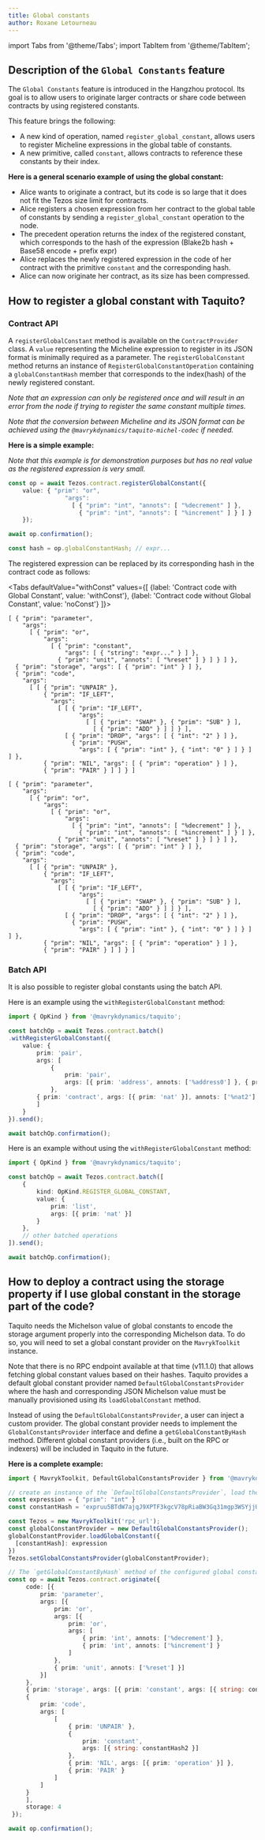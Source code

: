 ```yaml
---
title: Global constants
author: Roxane Letourneau
---
```


import Tabs from '@theme/Tabs';
import TabItem from '@theme/TabItem';

## Description of the `Global Constants` feature

The `Global Constants` feature is introduced in the Hangzhou protocol. Its goal is to allow users to originate larger contracts or share code between contracts by using registered constants. 

This feature brings the following: 
- A new kind of operation, named `register_global_constant`, allows users to register Micheline expressions in the global table of constants. 
- A new primitive, called `constant`, allows contracts to reference these constants by their index.

**Here is a general scenario example of using the global constant:**

- Alice wants to originate a contract, but its code is so large that it does not fit the Tezos size limit for contracts.
- Alice registers a chosen expression from her contract to the global table of constants by sending a `register_global_constant` operation to the node.
- The precedent operation returns the index of the registered constant, which corresponds to the hash of the expression (Blake2b hash + Base58 encode + prefix expr)
- Alice replaces the newly registered expression in the code of her contract with the primitive `constant` and the corresponding hash.
- Alice can now originate her contract, as its size has been compressed.

## How to register a global constant with Taquito?

### Contract API

A `registerGlobalConstant` method is available on the `ContractProvider` class. A `value` representing the Micheline expression to register in its JSON format is minimally required as a parameter. The `registerGlobalConstant` method returns an instance of `RegisterGlobalConstantOperation` containing a `globalConstantHash` member that corresponds to the index(hash) of the newly registered constant.

*Note that an expression can only be registered once and will result in an error from the node if trying to register the same constant multiple times.*

*Note that the conversion between Micheline and its JSON format can be achieved using the `@mavrykdynamics/taquito-michel-codec` if needed.*

**Here is a simple example:**

*Note that this example is for demonstration purposes but has no real value as the registered expression is very small.*

```ts
const op = await Tezos.contract.registerGlobalConstant({
    value: { "prim": "or",
                "args":
                  [ { "prim": "int", "annots": [ "%decrement" ] },
                    { "prim": "int", "annots": [ "%increment" ] } ] }
    });

await op.confirmation();

const hash = op.globalConstantHash; // expr...
```

The registered expression can be replaced by its corresponding hash in the contract code as follows:

<Tabs
defaultValue="withConst"
values={[
{label: 'Contract code with Global Constant', value: 'withConst'},
{label: 'Contract code without Global Constant', value: 'noConst'}
]}>
<TabItem value="withConst">

```
[ { "prim": "parameter",
    "args":
      [ { "prim": "or",
          "args":
            [ { "prim": "constant",
                "args": [ { "string": "expr..." } ] },
              { "prim": "unit", "annots": [ "%reset" ] } ] } ] },
  { "prim": "storage", "args": [ { "prim": "int" } ] },
  { "prim": "code",
    "args":
      [ [ { "prim": "UNPAIR" },
          { "prim": "IF_LEFT",
            "args":
              [ [ { "prim": "IF_LEFT",
                    "args":
                      [ [ { "prim": "SWAP" }, { "prim": "SUB" } ],
                        [ { "prim": "ADD" } ] ] } ],
                [ { "prim": "DROP", "args": [ { "int": "2" } ] },
                  { "prim": "PUSH",
                    "args": [ { "prim": "int" }, { "int": "0" } ] } ] ] },
          { "prim": "NIL", "args": [ { "prim": "operation" } ] },
          { "prim": "PAIR" } ] ] } ]
```

</TabItem>
<TabItem value="noConst">

```
[ { "prim": "parameter",
    "args":
      [ { "prim": "or",
          "args":
            [ { "prim": "or",
                "args":
                  [ { "prim": "int", "annots": [ "%decrement" ] },
                    { "prim": "int", "annots": [ "%increment" ] } ] },
              { "prim": "unit", "annots": [ "%reset" ] } ] } ] },
  { "prim": "storage", "args": [ { "prim": "int" } ] },
  { "prim": "code",
    "args":
      [ [ { "prim": "UNPAIR" },
          { "prim": "IF_LEFT",
            "args":
              [ [ { "prim": "IF_LEFT",
                    "args":
                      [ [ { "prim": "SWAP" }, { "prim": "SUB" } ],
                        [ { "prim": "ADD" } ] ] } ],
                [ { "prim": "DROP", "args": [ { "int": "2" } ] },
                  { "prim": "PUSH",
                    "args": [ { "prim": "int" }, { "int": "0" } ] } ] ] },
          { "prim": "NIL", "args": [ { "prim": "operation" } ] },
          { "prim": "PAIR" } ] ] } ]
```

</TabItem>
</Tabs>


### Batch API

It is also possible to register global constants using the batch API.

Here is an example using the `withRegisterGlobalConstant` method: 

```ts
import { OpKind } from '@mavrykdynamics/taquito';

const batchOp = await Tezos.contract.batch()
.withRegisterGlobalConstant({
    value: {
        prim: 'pair',
        args: [
            {
                prim: 'pair',
                args: [{ prim: 'address', annots: ['%address0'] }, { prim: 'address', annots: ['%address1'] }]
            },
        { prim: 'contract', args: [{ prim: 'nat' }], annots: ['%nat2'] }
        ]
    }
}).send();

await batchOp.confirmation();
```

Here is an example without using the `withRegisterGlobalConstant` method: 

```ts
import { OpKind } from '@mavrykdynamics/taquito';

const batchOp = await Tezos.contract.batch([
    {
        kind: OpKind.REGISTER_GLOBAL_CONSTANT,
        value: {
            prim: 'list',
            args: [{ prim: 'nat' }]
        }
    },
    // other batched operations
]).send();

await batchOp.confirmation();
```

## How to deploy a contract using the storage property if I use global constant in the storage part of the code?

Taquito needs the Michelson value of global constants to encode the storage argument properly into the corresponding Michelson data. To do so, you will need to set a global constant provider on the `MavrykToolkit` instance. 

Note that there is no RPC endpoint available at that time (v11.1.0) that allows fetching global constant values based on their hashes. Taquito provides a default global constant provider named `DefaultGlobalConstantsProvider` where the hash and corresponding JSON Michelson value must be manually provisioned using its `loadGlobalConstant` method. 

Instead of using the `DefaultGlobalConstantsProvider`, a user can inject a custom provider. The global constant provider needs to implement the `GlobalConstantsProvider` interface and define a `getGlobalConstantByHash` method. Different global constant providers (i.e., built on the RPC or indexers) will be included in Taquito in the future.

**Here is a complete example:**
```ts
import { MavrykToolkit, DefaultGlobalConstantsProvider } from '@mavrykdynamics/taquito';

// create an instance of the `DefaultGlobalConstantsProvider`, load the global constants used in the contract, inject the instance on the MavrykToolkit
const expression = { "prim": "int" }
const constantHash = 'expruu5BTdW7ajqJ9XPTF3kgcV78pRiaBW3Gq31mgp3WSYjjUBYxre';

const Tezos = new MavrykToolkit('rpc_url');
const globalConstantProvider = new DefaultGlobalConstantsProvider();
globalConstantProvider.loadGlobalConstant({
  [constantHash]: expression
})
Tezos.setGlobalConstantsProvider(globalConstantProvider);

// The `getGlobalConstantByHash` method of the configured global constant provider is internally called when preparing the operation. This allows accessing the right Michelson type to encode the storage object into the corresponding Michelson data properly.
const op = await Tezos.contract.originate({
     code: [{
         prim: 'parameter',
         args: [{
             prim: 'or',
             args: [{
                 prim: 'or',
                 args: [
                     { prim: 'int', annots: ['%decrement'] },
                     { prim: 'int', annots: ['%increment'] }
                 ]
             },
             { prim: 'unit', annots: ['%reset'] }]
         }]
     },
     { prim: 'storage', args: [{ prim: 'constant', args: [{ string: constantHash }] }] },
     {
         prim: 'code',
         args: [
             [
                 { prim: 'UNPAIR' },
                 {
                     prim: 'constant',
                     args: [{ string: constantHash2 }]
                 },
                 { prim: 'NIL', args: [{ prim: 'operation' }] },
                 { prim: 'PAIR' }
             ]
         ]
     }
     ],
     storage: 4
 });

await op.confirmation();
```